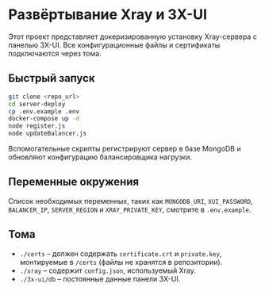# Развёртывание Xray и 3X-UI

Этот проект представляет докеризированную установку Xray-сервера с панелью 3X-UI. Все конфигурационные файлы и сертификаты подключаются через тома.

## Быстрый запуск

```bash
git clone <repo_url>
cd server-deploy
cp .env.example .env
docker-compose up -d
node register.js
node updateBalancer.js
```

Вспомогательные скрипты регистрируют сервер в базе MongoDB и обновляют конфигурацию балансировщика нагрузки.

## Переменные окружения

Список необходимых переменных, таких как `MONGODB_URI`, `XUI_PASSWORD`, `BALANCER_IP`, `SERVER_REGION` и `XRAY_PRIVATE_KEY`, смотрите в `.env.example`.

## Тома

- `./certs` – должен содержать `certificate.crt` и `private.key`, монтируемые в `/certs` (файлы не хранятся в репозитории).
- `./xray` – содержит `config.json`, используемый Xray.
- `./3x-ui/db` – постоянные данные панели 3X-UI.

